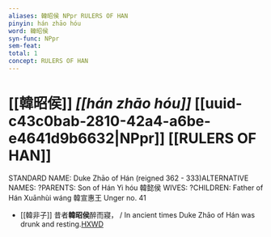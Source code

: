 ```yaml
---
aliases: 韓昭侯 NPpr RULERS OF HAN
pinyin: hán zhāo hóu
word: 韓昭侯
syn-func: NPpr
sem-feat: 
total: 1
concept: RULERS OF HAN 
---
```

# [[韓昭侯]] *[[hán zhāo hóu]]*  [[uuid-c43c0bab-2810-42a4-a6be-e4641d9b6632|NPpr]] [[RULERS OF HAN]]
STANDARD NAME: Duke Zhāo of Hán (reigned 362 - 333)ALTERNATIVE NAMES: ?PARENTS: Son of Hán Yi hóu 韓懿侯 WIVES: ?CHILDREN: Father of Hán Xuānhùi wáng 韓宣惠王 Unger no. 41
 - [[韓非子]] 昔者**韓昭侯**醉而寢， / In ancient times Duke Zhāo of Hán was drunk and resting.[HXWD](https://hxwd.org/textview.html?location=KR3c0005_tls_007-14a.2)